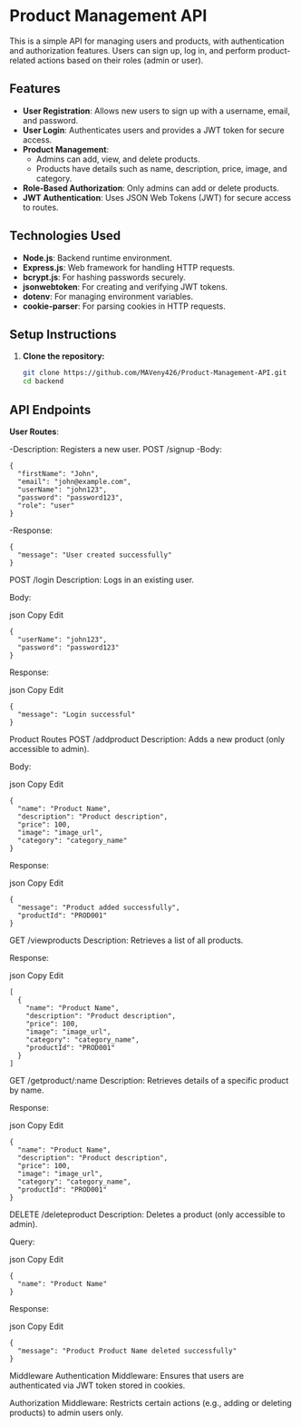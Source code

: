 # Product Management API

This is a simple API for managing users and products, with authentication and authorization features. Users can sign up, log in, and perform product-related actions based on their roles (admin or user).

## Features

- **User Registration**: Allows new users to sign up with a username, email, and password.
- **User Login**: Authenticates users and provides a JWT token for secure access.
- **Product Management**: 
  - Admins can add, view, and delete products.
  - Products have details such as name, description, price, image, and category.
- **Role-Based Authorization**: Only admins can add or delete products.
- **JWT Authentication**: Uses JSON Web Tokens (JWT) for secure access to routes.

## Technologies Used

- **Node.js**: Backend runtime environment.
- **Express.js**: Web framework for handling HTTP requests.
- **bcrypt.js**: For hashing passwords securely.
- **jsonwebtoken**: For creating and verifying JWT tokens.
- **dotenv**: For managing environment variables.
- **cookie-parser**: For parsing cookies in HTTP requests.

## Setup Instructions

1. **Clone the repository:**
   ```bash
   git clone https://github.com/MAVeny426/Product-Management-API.git
   cd backend

## API Endpoints

**User Routes**:

-Description: Registers a new user.
POST /signup
-Body:
```
{
  "firstName": "John",
  "email": "john@example.com",
  "userName": "john123",
  "password": "password123",
  "role": "user"
}
```
-Response:
```
{
  "message": "User created successfully"
}
```
POST /login
Description: Logs in an existing user.

Body:

json
Copy
Edit
```
{
  "userName": "john123",
  "password": "password123"
}
```
Response:

json
Copy
Edit
```
{
  "message": "Login successful"
}
```
Product Routes
POST /addproduct
Description: Adds a new product (only accessible to admin).

Body:

json
Copy
Edit
```
{
  "name": "Product Name",
  "description": "Product description",
  "price": 100,
  "image": "image_url",
  "category": "category_name"
}
```
Response:

json
Copy
Edit
```
{
  "message": "Product added successfully",
  "productId": "PROD001"
}
```
GET /viewproducts
Description: Retrieves a list of all products.

Response:

json
Copy
Edit
```
[
  {
    "name": "Product Name",
    "description": "Product description",
    "price": 100,
    "image": "image_url",
    "category": "category_name",
    "productId": "PROD001"
  }
]
```
GET /getproduct/:name
Description: Retrieves details of a specific product by name.

Response:

json
Copy
Edit
```
{
  "name": "Product Name",
  "description": "Product description",
  "price": 100,
  "image": "image_url",
  "category": "category_name",
  "productId": "PROD001"
}
```
DELETE /deleteproduct
Description: Deletes a product (only accessible to admin).

Query:

json
Copy
Edit
```
{
  "name": "Product Name"
}
```
Response:

json
Copy
Edit
```
{
  "message": "Product Product Name deleted successfully"
}
```
Middleware
Authentication Middleware: Ensures that users are authenticated via JWT token stored in cookies.

Authorization Middleware: Restricts certain actions (e.g., adding or deleting products) to admin users only.
